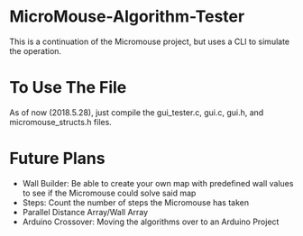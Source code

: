 # MicroMouse-Algorithm-Tester
This is a continuation of the Micromouse project, but uses a CLI to simulate the operation.

# To Use The File
As of now (2018.5.28), just compile the gui_tester.c, gui.c, gui.h, and micromouse_structs.h files. 


# Future Plans
- Wall Builder: Be able to create your own map with predefined wall values to see if the Micromouse could solve said map
- Steps: Count the number of steps the Micromouse has taken
- Parallel Distance Array/Wall Array
- Arduino Crossover: Moving the algorithms over to an Arduino Project